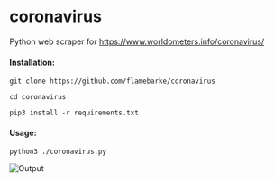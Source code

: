 # coronavirus
Python web scraper for https://www.worldometers.info/coronavirus/ 

#### Installation:

`git clone https://github.com/flamebarke/coronavirus`

`cd coronavirus`

`pip3 install -r requirements.txt`

#### Usage: 

`python3 ./coronavirus.py`

![Output](https://github.com/flamebarke/coronavirus/blob/master/screen_shot.png)
